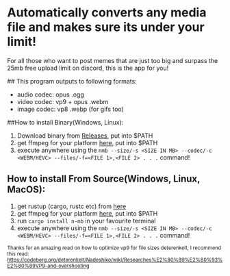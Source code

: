 # Automatically converts any media file and makes sure its under your limit!
For all those who want to post memes that are just too big and surpass the 25mb free upload limit on discord, this is the app for you!

## This program outputs to following formats:
 - audio codec: opus .ogg
 - video codec: vp9 + opus .webm
 - image codec: vp8 .webp (for gifs too)

##How to install Binary(Windows, Linux):
1. Download binary from [Releases](https://github.com/djkato/n-mb/releases), put into $PATH
2. get ffmpeg for your platform [here](https://ffmpeg.org/download.html), put into $PATH
3. execute anywhere using the `nmb --size/-s <SIZE IN MB> --codec/-c <WEBM/HEVC> --files/-f=<FILE 1>,<FILE 2> . . .` command!

## How to install From Source(Windows, Linux, MacOS):
1. get rustup (cargo, rustc etc) from [here](https://www.rust-lang.org/tools/install)
2. get ffmpeg for your platform [here](https://ffmpeg.org/download.html), put into $PATH
3. run `cargo install n-mb` in your favourite terminal
4. execute anywhere using the `nmb --size/-s <SIZE IN MB> --codec/-c <WEBM/HEVC> --files/-f=<FILE 1>,<FILE 2> . . .` command!

<sub>Thanks for an amazing read on how to optimize vp9 for file sizes deterenkelt, I recommend this read: https://codeberg.org/deterenkelt/Nadeshiko/wiki/Researches%E2%80%89%E2%80%93%E2%80%89VP9-and-overshooting</sub>
